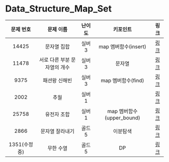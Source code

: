 # Data_Structure_Map_Set



|문제 번호|문제 이름|난이도|키포인트|링크|
|:---:|:---:|:---:|:---:|:---:|
|14425|문자열 집합|실버3|map 멤버함수(insert)|[링크](https://github.com/Ian0121/baekjoon/blob/main/solution/Data_Structure_Map_Set/14425.cpp)|
|11478|서로 다른 부분 문자열의 개수|실버3|문자열|[링크](https://github.com/Ian0121/baekjoon/blob/main/solution/Data_Structure_Map_Set/11478.cpp)|
|9375|패션왕 신해빈|실버3|map 멤버함수(find)|[링크](https://github.com/Ian0121/baekjoon/blob/main/solution/Data_Structure_Map_Set/9375.cpp)|
|2002|추월|실버1||[링크](https://github.com/Ian0121/baekjoon/blob/main/solution/Data_Structure_Map_Set/2002.cpp)|
|25758|유전자 조합|실버1|map 멤버함수(upper_bound)|[링크](https://github.com/Ian0121/baekjoon/blob/main/solution/Data_Structure_Map_Set/25758.cpp)|
|2866|문자열 잘라내기|골드5|이분탐색|[링크](https://github.com/Ian0121/baekjoon/blob/main/solution/Data_Structure_Map_Set/2866.cpp)|
|1351(수정중)|무한 수열|골드5|DP|[링크](https://github.com/Ian0121/baekjoon/blob/main/solution/Data_Structure_Map_Set/1351.cpp)|
